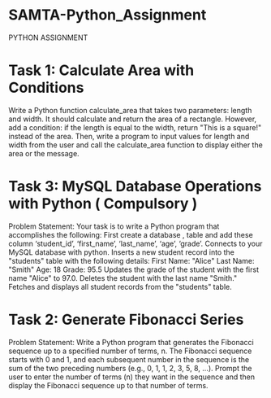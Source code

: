 # SAMTA-Python_Assignment
PYTHON ASSIGNMENT

# Task 1: Calculate Area with Conditions
Write a Python function calculate_area that takes two parameters: length and width. It
should calculate and return the area of a rectangle. However, add a condition: if the length
is equal to the width, return "This is a square!" instead of the area. Then, write a program to
input values for length and width from the user and call the calculate_area function to
display either the area or the message.
# Task 3: MySQL Database Operations with Python ( Compulsory )
Problem Statement:
Your task is to write a Python program that accomplishes the following:
First create a database , table and add these column ‘student_id’, ‘first_name’, ‘last_name’,
‘age’, ‘grade’.
Connects to your MySQL database with python.
Inserts a new student record into the "students" table with the following details:
First Name: "Alice"
Last Name: "Smith"
Age: 18
Grade: 95.5
Updates the grade of the student with the first name "Alice" to 97.0.
Deletes the student with the last name "Smith."
Fetches and displays all student records from the "students" table.

# Task 2: Generate Fibonacci Series
Problem Statement:
Write a Python program that generates the Fibonacci sequence up to a specified number of
terms, n. The Fibonacci sequence starts with 0 and 1, and each subsequent number in the
sequence is the sum of the two preceding numbers (e.g., 0, 1, 1, 2, 3, 5, 8, ...). Prompt the
user to enter the number of terms (n) they want in the sequence and then display the
Fibonacci sequence up to that number of terms.
